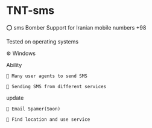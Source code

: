 # TNT-sms

⭕ sms Bomber Support for Iranian mobile numbers +98


Tested on operating systems
  
  ⚙ Windows
  
Ability

    🔮 Many user agents to send SMS
  
    🔮 Sending SMS from different services

update

    🎉 Email Spamer(Soon)
  
    🎉 Find location and use service
  
